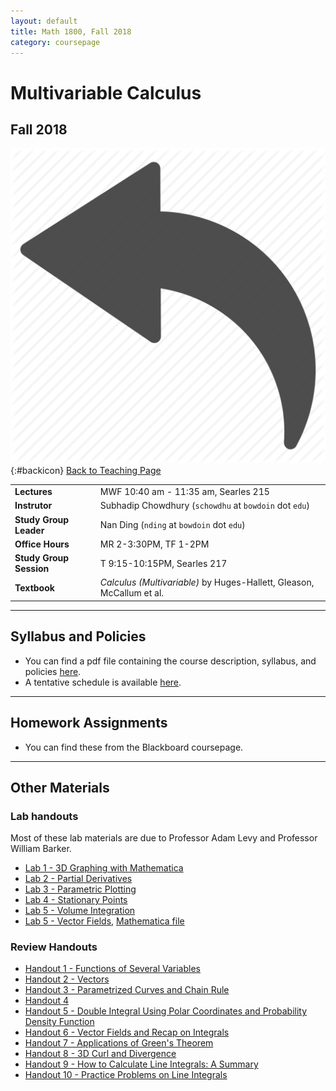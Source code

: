 ```yaml
---
layout: default
title: Math 1800, Fall 2018
category: coursepage
---
```


# Multivariable Calculus
## Fall 2018
<div class="backlink">
 
  ![Back](/resources/back.png){:#backicon} [Back to Teaching Page](/teaching/courses) 
</div>  


|||
|---|---|
| **Lectures** | MWF	10:40 am - 11:35 am, Searles 215 |
| **Instrutor**| Subhadip Chowdhury (`schowdhu` at `bowdoin` dot `edu`)|
| **Study Group Leader**| Nan Ding (`nding` at `bowdoin` dot `edu`)
| **Office Hours**| MR 2-3:30PM, TF 1-2PM |
| **Study Group Session**| T 9:15-10:15PM, Searles 217 |
| **Textbook**| _Calculus (Multivariable)_ by Huges-Hallett, Gleason, McCallum et al. |


---
## Syllabus and Policies 

+ You can find a pdf file containing the course description, syllabus, and policies [here](Syllabus_1800_Fall_2018.pdf). 
+ A tentative schedule is available [here](Schedule_1800.pdf).
---

## Homework Assignments

+ You can find these from the Blackboard coursepage.

___

## Other Materials

### Lab handouts
Most of these lab materials are due to Professor Adam Levy and Professor William Barker.

+ [Lab 1 - 3D Graphing with Mathematica](Lab1_1800.pdf)
+ [Lab 2 - Partial Derivatives](Lab2_1800.pdf)
+ [Lab 3 - Parametric Plotting](Lab3_1800.pdf)
+ [Lab 4 - Stationary Points](Lab4_1800.pdf)
+ [Lab 5 - Volume Integration](Lab5_1800.pdf)
+ [Lab 5 - Vector Fields](Lab6_1800.pdf), [Mathematica file](Lab6_1800.nb)

### Review Handouts

+ [Handout 1 - Functions of Several Variables](Fall2018_1800_Handout1.pdf)
+ [Handout 2 - Vectors](Fall2018_1800_Handout2.pdf)
+ [Handout 3 - Parametrized Curves and Chain Rule](Fall2018_1800_Handout3.pdf)
+ [Handout 4](Fall2018_1800_Handout4.pdf)
+ [Handout 5 - Double Integral Using Polar Coordinates and Probability Density Function](Fall2018_1800_Handout5.pdf)
+ [Handout 6 - Vector Fields and Recap on Integrals](Fall2018_1800_Handout6.pdf)
+ [Handout 7 - Applications of Green's Theorem](Fall2018_1800_Handout7.pdf)
+ [Handout 8 - 3D Curl and Divergence](Fall2018_1800_Handout8.pdf)
+ [Handout 9 - How to Calculate Line Integrals: A Summary](Fall2018_1800_Handout9.pdf)
+ [Handout 10 - Practice Problems on Line Integrals](Fall2018_1800_Handout10.pdf)
